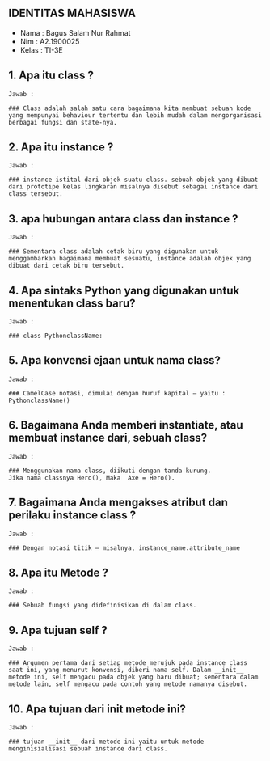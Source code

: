 ## IDENTITAS MAHASISWA

* Nama  : Bagus Salam Nur Rahmat
* Nim   : A2.1900025
* Kelas : TI-3E

## 1. Apa itu class ?

    Jawab :

    ### Class adalah salah satu cara bagaimana kita membuat sebuah kode yang mempunyai behaviour tertentu dan lebih mudah dalam mengorganisasi berbagai fungsi dan state-nya.

## 2. Apa itu instance ?

    Jawab : 

    ### instance istital dari objek suatu class. sebuah objek yang dibuat dari prototipe kelas lingkaran misalnya disebut sebagai instance dari class tersebut.

## 3. apa hubungan antara class dan instance ?

    Jawab :

    ### Sementara class adalah cetak biru yang digunakan untuk menggambarkan bagaimana membuat sesuatu, instance adalah objek yang dibuat dari cetak biru tersebut.

## 4. Apa sintaks Python yang digunakan untuk menentukan class baru?

    Jawab : 

    ### class PythonclassName:

## 5. Apa konvensi ejaan untuk nama class?

    Jawab :

    ### CamelCase notasi, dimulai dengan huruf kapital — yaitu :
    PythonclassName()

## 6. Bagaimana Anda memberi instantiate, atau membuat instance dari, sebuah class?

    Jawab :

    ### Menggunakan nama class, diikuti dengan tanda kurung.
    Jika nama classnya Hero(), Maka  Axe = Hero().

## 7. Bagaimana Anda mengakses atribut dan perilaku instance class ?

    Jawab :

    ### Dengan notasi titik — misalnya, instance_name.attribute_name

## 8. Apa itu Metode ?

    Jawab :

    ### Sebuah fungsi yang didefinisikan di dalam class.

## 9. Apa tujuan self ?

    Jawab :

    ### Argumen pertama dari setiap metode merujuk pada instance class saat ini, yang menurut konvensi, diberi nama self. Dalam __init__ metode ini, self mengacu pada objek yang baru dibuat; sementara dalam metode lain, self mengacu pada contoh yang metode namanya disebut.

## 10. Apa tujuan dari __init__ metode ini?

    Jawab :

    ### tujuan __init__ dari metode ini yaitu untuk metode menginisialisasi sebuah instance dari class.